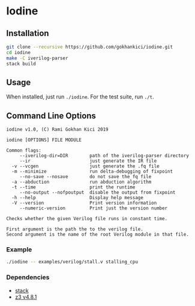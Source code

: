 # Iodine

## Installation

```sh
git clone --recursive https://github.com/gokhankici/iodine.git
cd iodine
make -C iverilog-parser
stack build
```

## Usage

When installed, just run `./iodine`. For the test suite, run `./t`.

## Command Line Options

```
iodine v1.0, (C) Rami Gokhan Kici 2019

iodine [OPTIONS] FILE MODULE

Common flags:
     --iverilog-dir=DIR        path of the iverilog-parser directory
     --ir                      just generate the IR file
  -v --vcgen                   just generate the .fq file
  -m --minimize                run delta-debugging of fixpoint
     --no-save --nosave        do not save the fq file
  -a --abduction               run abduction algorithm
  -t --time                    print the runtime
     --no-output --nofpoutput  disable the output from fixpoint
  -h --help                    Display help message
  -V --version                 Print version information
     --numeric-version         Print just the version number

Checks whether the given Verilog file runs in constant time.

First argument is the path the to the verilog file.
Second argument is the name of the root Verilog module in that file.
```

### Example

```sh
./iodine -- examples/verilog/stall.v stalling_cpu
```

### Dependencies

- [stack](https://docs.haskellstack.org/en/stable/README/#how-to-install)
- [z3 v4.8.1](https://github.com/Z3Prover/z3/releases/tag/z3-4.8.1)

